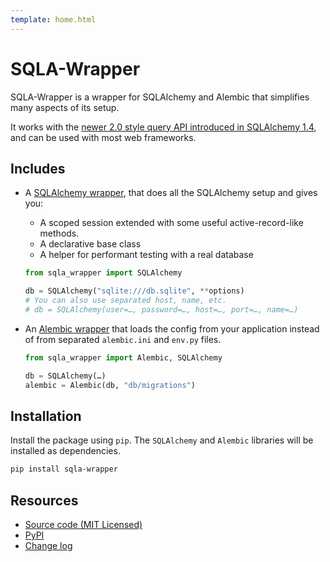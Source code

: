 ```yaml
---
template: home.html
---
```

# SQLA-Wrapper

SQLA-Wrapper is a wrapper for SQLAlchemy and Alembic that simplifies many aspects of its setup.

It works with the [newer 2.0 style query API introduced in SQLAlchemy 1.4](https://docs.sqlalchemy.org/en/14/glossary.html#term-2.0-style), and can be used with most web frameworks.


## Includes

- A [SQLAlchemy wrapper](sqlalchemy-wrapper), that does all the SQLAlchemy setup and gives you:
    - A scoped session extended with some useful active-record-like methods.
    - A declarative base class
    - A helper for performant testing with a real database

    ```python
    from sqla_wrapper import SQLAlchemy

    db = SQLAlchemy("sqlite:///db.sqlite", **options)
    # You can also use separated host, name, etc.
    # db = SQLAlchemy(user=…, password=…, host=…, port=…, name=…)
    ```

- An [Alembic wrapper](alembic-wrapper) that loads the config from your application instead of from separated `alembic.ini` and `env.py` files.

    ```python
    from sqla_wrapper import Alembic, SQLAlchemy

    db = SQLAlchemy(…)
    alembic = Alembic(db, "db/migrations")
    ```


## Installation

Install the package using `pip`. The `SQLAlchemy` and `Alembic` libraries will be installed as dependencies.

```bash
pip install sqla-wrapper
```


## Resources

- [Source code (MIT Licensed)](https://github.com/jpsca/sqla-wrapper)
- [PyPI](https://pypi.org/project/sqla-wrapper/)
- [Change log](https://github.com/jpsca/sqla-wrapper/releases)
